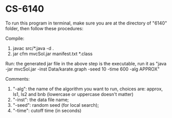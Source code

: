 # CS-6140

To run this program in terminal, make sure you are at the directory of "6140" folder, then follow these procedures:

Compile:
1) javac src/*.java -d .
2) jar cfm mvcSol.jar manifest.txt *.class

Run: 
the generated jar file in the above step is the executable, run it as "java -jar mvcSol.jar -inst Data/karate.graph -seed 10 -time 600 -alg APPROX"

Comments:
1) "-alg": the name of the algorithm you want to run, choices are: approx, ls1, ls2 and bnb (lowercase or uppercase doesn't matter)
2) "-inst": the data file name;
3) "-seed": random seed (for local search);
4) "-time": cutoff time (in seconds)
